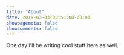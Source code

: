 ```yaml
---
title: "About"
date: 2019-03-03T03:53:08-03:00
showpagemeta: false
showcomments: false
---
```


One day i'll be writing cool stuff here as well.

